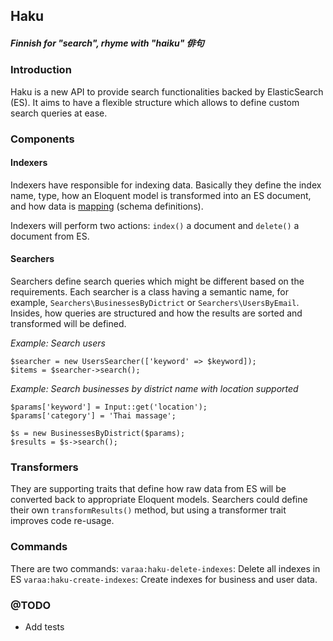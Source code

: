 ## Haku
##### Finnish for "search", rhyme with "haiku" 俳句

### Introduction
Haku is a new API to provide search functionalities backed by ElasticSearch (ES). It aims to have a flexible structure which allows to define custom search queries at ease.

### Components
#### Indexers
Indexers have responsible for indexing data. Basically they define the index name, type, how an Eloquent model is transformed into an ES document, and how data is [mapping](https://www.elastic.co/guide/en/elasticsearch/reference/current/mapping.html) (schema definitions).

Indexers will perform two actions: `index()` a document and `delete()` a document from ES.

#### Searchers
Searchers define search queries which might be different based on the requirements. Each searcher is a class having a semantic name, for example, `Searchers\BusinessesByDictrict` or `Searchers\UsersByEmail`. Insides, how queries are structured and how the results are sorted and transformed will be defined.

*Example: Search users*
```
$searcher = new UsersSearcher(['keyword' => $keyword]);
$items = $searcher->search();
```

*Example: Search businesses by district name with location supported*
```
$params['keyword'] = Input::get('location');
$params['category'] = 'Thai massage';

$s = new BusinessesByDistrict($params);
$results = $s->search();
```
### Transformers
They are supporting traits that define how raw data from ES will be converted back to appropriate Eloquent models. Searchers could define their own `transformResults()` method, but using a transformer trait improves code re-usage.

### Commands
There are two commands:
`varaa:haku-delete-indexes`: Delete all indexes in ES
`varaa:haku-create-indexes`: Create indexes for business and user data.

### @TODO

- Add tests
